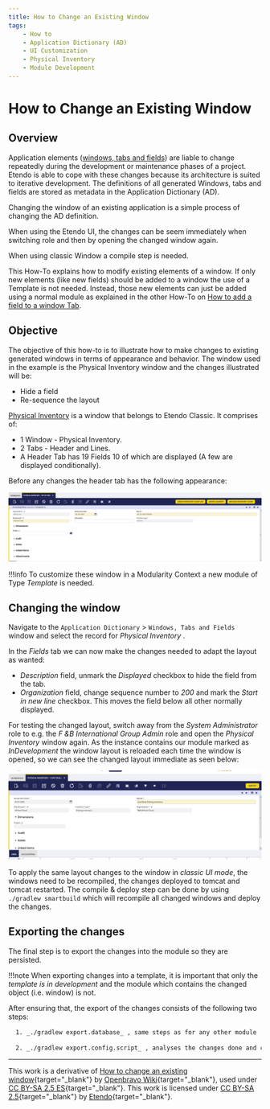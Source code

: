 ```yaml
---
title: How to Change an Existing Window
tags: 
    - How to
    - Application Dictionary (AD)
    - UI Customization
    - Physical Inventory
    - Module Development
---
```


#  How to Change an Existing Window

##  Overview

Application elements ([windows, tabs and fields](../../../developer-guide/etendo-classic/concepts/Modularity_Concepts.md#windows-tabs-and-fields.md)) are liable to change repeatedly during the development or maintenance phases of a project.
Etendo is able to cope with these changes because its architecture is suited to iterative development. The definitions of all generated Windows, tabs and fields are stored as metadata in the Application Dictionary (AD).

Changing the window of an existing application is a simple process of changing the AD definition.

When using the Etendo UI, the changes can be seem immediately when switching role and then by opening the changed window again.

When using classic Window a compile step is needed.  

This How-To explains how to modify existing elements of a window. If only new elements (like new fields) should be added to a window the use of a Template is not needed. Instead, those new elements can just be
added using a normal module as explained in the other How-To on [How to add a field to a window Tab](../../../developer-guide/etendo-classic/how-to-guides/how-to-add-a-field-to-a-window-tab.md). 
 


##  Objective

The objective of this how-to is to illustrate how to make changes to existing generated windows in terms of appearance and behavior. The window used in the example is the Physical Inventory window and the changes illustrated will be:

  * Hide a field 
  * Re-sequence the layout 

[Physical Inventory](../../../user-guide/etendo-classic/basic-features/warehouse-management/transactions.md#physical-inventory) is a window that belongs to Etendo Classic.
It comprises of:

  * 1 Window - Physical Inventory. 
  * 2 Tabs - Header and Lines. 
  * A Header Tab has 19 Fields 10 of which are displayed (A few are displayed conditionally).

Before any changes the header tab has the following appearance:


![](../../../assets/developer-guide/etendo-classic/how-to-guides/How_to_change_an_existing_Window-1.png)


!!!info
    To customize these window in a Modularity Context a new module of Type
    *Template* is needed.



##  Changing the window

Navigate to the `Application Dictionary` > `Windows, Tabs and Fields` window and select the record for _Physical Inventory_ .

In the _Fields_ tab we can now make the changes needed to adapt the layout as
wanted:

  * _Description_ field, unmark the _Displayed_ checkbox to hide the field from the tab. 
  * _Organization_ field, change sequence number to _200_ and mark the _Start in new line_ checkbox. This moves the field below all other normally displayed. 

  
For testing the changed layout, switch away from the *System Administrator* role to e.g. the *F &B International Group Admin* role and open the *Physical Inventory* window again. As the instance contains our module marked as *InDevelopment* the window layout is reloaded each time the window is opened, so
we can see the changed layout immediate as seen below:

![](../../../assets/developer-guide/etendo-classic/how-to-guides/How_to_change_an_existing_Window-2.png)


  
To apply the same layout changes to the window in *classic UI mode*, the windows need to be recompiled, the changes deployed to tomcat and tomcat restarted. The compile & deploy step can be done by using `./gradlew smartbuild` which will recompile all changed windows and deploy the changes.

  

##  Exporting the changes

The final step is to export the changes into the module so they are persisted.

!!!note
    When exporting changes into a template, it is important that only the *template is in development* and the module which contains the changed object (i.e. window) is not.

After ensuring that, the export of the changes consists of the following two
steps:

``` bash title="Terminal"
  1. _./gradlew export.database_ , same steps as for any other module 
```

``` bash title="Terminal"
  2. _./gradlew export.config.script_ , analyses the changes done and creates a special file _configScript.xml_ in the module to contain them. 
```

---

This work is a derivative of [How to change an existing window](http://wiki.openbravo.com/wiki/How_to_change_an_existing_Window){target="\_blank"} by [Openbravo Wiki](http://wiki.openbravo.com/wiki/Welcome_to_Openbravo){target="\_blank"}, used under [CC BY-SA 2.5 ES](https://creativecommons.org/licenses/by-sa/2.5/es/){target="\_blank"}. This work is licensed under [CC BY-SA 2.5](https://creativecommons.org/licenses/by-sa/2.5/){target="\_blank"} by [Etendo](https://etendo.software){target="\_blank"}.   